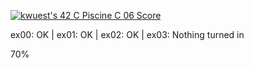 [![kwuest's 42 C Piscine C 06 Score](https://badge42.vercel.app/api/v2/clb55h6z600300fkzy9cemaa4/project/2911560)](https://github.com/JaeSeoKim/badge42)

ex00: OK | ex01: OK | ex02: OK | ex03: Nothing turned in

70%
